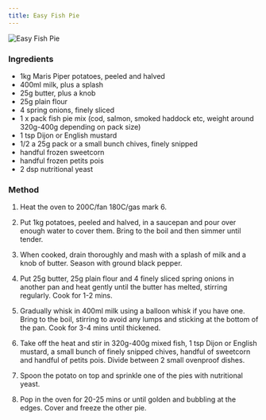 ```yaml
---
title: Easy Fish Pie
---
```


![Easy Fish Pie](https://msb.me.uk/resources/easy-fish-pie.jpg)

### Ingredients

* 1kg Maris Piper potatoes, peeled and halved
* 400ml milk, plus a splash
* 25g butter, plus a knob
* 25g plain flour
* 4 spring onions, finely sliced
* 1 x pack fish pie mix (cod, salmon, smoked haddock etc, weight around 320g-400g depending on pack size)
* 1 tsp Dijon or English mustard
* 1/2 a 25g pack or a small bunch chives, finely snipped
* handful frozen sweetcorn
* handful frozen petits pois
* 2 dsp nutritional yeast

### Method

1. Heat the oven to 200C/fan 180C/gas mark 6.

2. Put 1kg potatoes, peeled and halved, in a saucepan and pour over enough water to cover them.
Bring to the boil and then simmer until tender.

3. When cooked, drain thoroughly and mash with a splash of milk and a knob of butter.
Season with ground black pepper.

4. Put 25g butter, 25g plain flour and 4 finely sliced spring onions in another pan
and heat gently until the butter has melted, stirring regularly. Cook for 1-2 mins.

5. Gradually whisk in 400ml milk using a balloon whisk if you have one.
Bring to the boil, stirring to avoid any lumps and sticking at the bottom of the pan.
Cook for 3-4 mins until thickened.

6. Take off the heat and stir in 320g-400g mixed fish, 1 tsp Dijon or English mustard,
a small bunch of finely snipped chives, handful of sweetcorn and handful of petits pois.
Divide between 2 small ovenproof dishes.

7. Spoon the potato on top and sprinkle one of the pies with nutritional yeast.

8. Pop in the oven for 20-25 mins or until golden and bubbling at the edges.
Cover and freeze the other pie.
